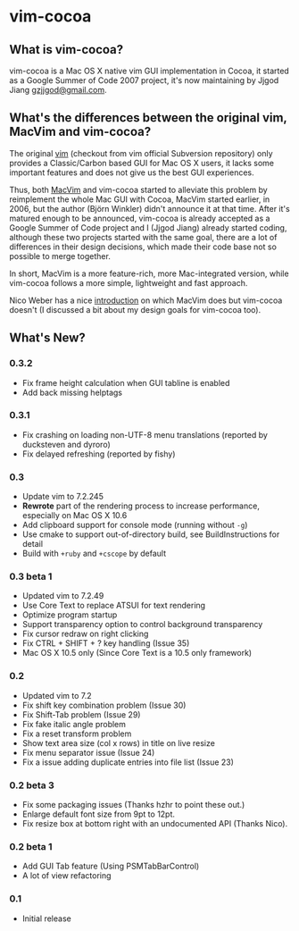 vim-cocoa
=========

What is vim-cocoa?
------------------

vim-cocoa is a Mac OS X native vim GUI implementation in Cocoa, it started 
as a Google Summer of Code 2007 project, it's now maintaining by Jjgod Jiang 
<gzjjgod@gmail.com>.

What's the differences between the original vim, MacVim and vim-cocoa?
----------------------------------------------------------------------

The original [vim](http://www.vim.org) (checkout from vim official Subversion 
repository) only provides a Classic/Carbon based GUI for Mac OS X users, it 
lacks some important features and does not give us the best GUI experiences.

Thus, both [MacVim](http://code.google.com/p/MacVim) and vim-cocoa started 
to alleviate this problem by reimplement the whole Mac GUI with Cocoa, 
MacVim started earlier, in 2006, but the author (Björn Winkler) didn't 
announce it at that time. After it's matured enough to be announced, vim-cocoa 
is already accepted as a Google Summer of Code project and I (Jjgod Jiang) 
already started coding, although these two projects started with the same 
goal, there are a lot of differences in their design decisions, which made 
their code base not so possible to merge together.

In short, MacVim is a more feature-rich, more Mac-integrated version, while 
vim-cocoa follows a more simple, lightweight and fast approach.

Nico Weber has a nice 
[introduction](http://groups.google.com/group/vim_mac/browse_thread/thread/c16868aa7dcad59b) 
on which MacVim does but vim-cocoa doesn't (I discussed a bit about my design 
goals for vim-cocoa too).

What's New?
-----------

### 0.3.2

* Fix frame height calculation when GUI tabline is enabled
* Add back missing helptags

### 0.3.1

* Fix crashing on loading non-UTF-8 menu translations (reported by ducksteven and dyroro)
* Fix delayed refreshing (reported by fishy)

### 0.3

* Update vim to 7.2.245
* **Rewrote** part of the rendering process to increase performance, especially on Mac OS X 10.6
* Add clipboard support for console mode (running without `-g`)
* Use cmake to support out-of-directory build, see BuildInstructions for detail
* Build with `+ruby` and `+cscope` by default

### 0.3 beta 1

* Updated vim to 7.2.49
* Use Core Text to replace ATSUI for text rendering
* Optimize program startup
* Support transparency option to control background transparency
* Fix cursor redraw on right clicking
* Fix CTRL + SHIFT + ? key handling (Issue 35)
* Mac OS X 10.5 only (Since Core Text is a 10.5 only framework)

### 0.2

* Updated vim to 7.2
* Fix shift key combination problem (Issue 30)
* Fix Shift-Tab problem (Issue 29)
* Fix fake italic angle problem
* Fix a reset transform problem
* Show text area size (col x rows) in title on live resize
* Fix menu separator issue (Issue 24)
* Fix a issue adding duplicate entries into file list (Issue 23)

### 0.2 beta 3

* Fix some packaging issues (Thanks hzhr to point these out.)
* Enlarge default font size from 9pt to 12pt.
* Fix resize box at bottom right with an undocumented API (Thanks Nico).

### 0.2 beta 1

* Add GUI Tab feature (Using PSMTabBarControl)
* A lot of view refactoring

### 0.1

* Initial release


